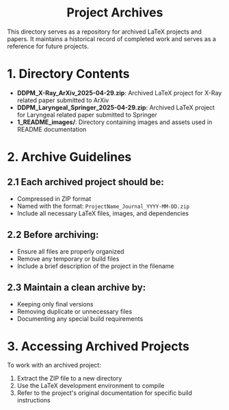 <h1 align="center">Project Archives</h1>

This directory serves as a repository for archived LaTeX projects and papers. It maintains a historical record of completed work and serves as a reference for future projects.

# 1. Directory Contents

- **DDPM_X-Ray_ArXiv_2025-04-29.zip**: Archived LaTeX project for X-Ray related paper submitted to ArXiv
- **DDPM_Laryngeal_Springer_2025-04-29.zip**: Archived LaTeX project for Laryngeal related paper submitted to Springer
- **1_README_images/**: Directory containing images and assets used in README documentation

# 2. Archive Guidelines

## 2.1 Each archived project should be:
   - Compressed in ZIP format
   - Named with the format: `ProjectName_Journal_YYYY-MM-DD.zip`
   - Include all necessary LaTeX files, images, and dependencies

## 2.2 Before archiving:
   - Ensure all files are properly organized
   - Remove any temporary or build files
   - Include a brief description of the project in the filename

## 2.3 Maintain a clean archive by:
   - Keeping only final versions
   - Removing duplicate or unnecessary files
   - Documenting any special build requirements

# 3. Accessing Archived Projects

To work with an archived project:
1. Extract the ZIP file to a new directory
2. Use the LaTeX development environment to compile
3. Refer to the project's original documentation for specific build instructions 